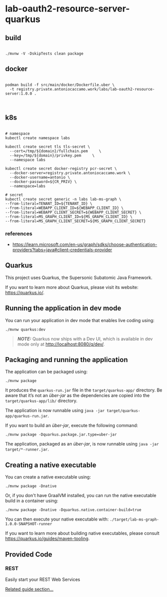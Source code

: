 # lab-oauth2-resource-server-quarkus

## build

```shell

./mvnw -V -DskipTests clean package

```

## docker

```shell

podman build -f src/main/docker/Dockerfile.uber \
  -t registry.private.antoniocaccamo.work/labs/lab-oauth2-resource-server:1.0.0 .
  


```

## k8s

```shell

# namespace
kubectl create namespace labs   

kubectl create secret tls tls-secret \
  --cert=/tmp/${domain}/fullchain.pem     \
  --key=/tmp/${domain}/privkey.pem     \
  --namespace labs

kubectl create secret docker-registry pcr-secret \ 
  --docker-server=registry.private.antoniocaccamo.work \  
  --docker-username=antonio \ 
  --docker-password=${CR_PRIV} \  
  --namespace=labs

# secret
kubectl create secret generic -n labs lab-ms-graph \                                               
--from-literal=TENANT_ID=${TENANT_ID} \
--from-literal=WEBAPP_CLIENT_ID=${WEBAPP_CLIENT_ID} \
--from-literal=WEBAPP_CLIENT_SECRET=${WEBAPP_CLIENT_SECRET} \
--from-literal=MS_GRAPH_CLIENT_ID=${MS_GRAPH_CLIENT_ID} \
--from-literal=MS_GRAPH_CLIENT_SECRET=${MS_GRAPH_CLIENT_SECRET}

```


### references

 - https://learn.microsoft.com/en-us/graph/sdks/choose-authentication-providers?tabs=java#client-credentials-provider   

## Quarkus

This project uses Quarkus, the Supersonic Subatomic Java Framework.

If you want to learn more about Quarkus, please visit its website: <https://quarkus.io/>.

## Running the application in dev mode

You can run your application in dev mode that enables live coding using:

```shell script
./mvnw quarkus:dev
```

> **_NOTE:_**  Quarkus now ships with a Dev UI, which is available in dev mode only at <http://localhost:8080/q/dev/>.

## Packaging and running the application

The application can be packaged using:

```shell script
./mvnw package
```

It produces the `quarkus-run.jar` file in the `target/quarkus-app/` directory.
Be aware that it’s not an _über-jar_ as the dependencies are copied into the `target/quarkus-app/lib/` directory.

The application is now runnable using `java -jar target/quarkus-app/quarkus-run.jar`.

If you want to build an _über-jar_, execute the following command:

```shell script
./mvnw package -Dquarkus.package.jar.type=uber-jar
```

The application, packaged as an _über-jar_, is now runnable using `java -jar target/*-runner.jar`.

## Creating a native executable

You can create a native executable using:

```shell script
./mvnw package -Dnative
```

Or, if you don't have GraalVM installed, you can run the native executable build in a container using:

```shell script
./mvnw package -Dnative -Dquarkus.native.container-build=true
```

You can then execute your native executable with: `./target/lab-ms-graph-1.0.0-SNAPSHOT-runner`

If you want to learn more about building native executables, please consult <https://quarkus.io/guides/maven-tooling>.

## Provided Code

### REST

Easily start your REST Web Services

[Related guide section...](https://quarkus.io/guides/getting-started-reactive#reactive-jax-rs-resources)
